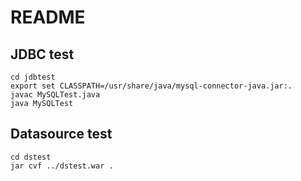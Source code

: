 # README

## JDBC test
```
cd jdbtest
export set CLASSPATH=/usr/share/java/mysql-connector-java.jar:.
javac MySQLTest.java 
java MySQLTest 
```

## Datasource test
```
cd dstest
jar cvf ../dstest.war .
```
